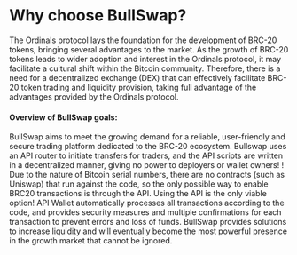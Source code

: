   # Why choose BullSwap?

The Ordinals protocol lays the foundation for the development of BRC-20 tokens, bringing several advantages to the market. As the growth of BRC-20 tokens leads to wider adoption and interest in the Ordinals protocol, it may facilitate a cultural shift within the Bitcoin community.
Therefore, there is a need for a decentralized exchange (DEX) that can effectively facilitate BRC-20 token trading and liquidity provision, taking full advantage of the advantages provided by the Ordinals protocol.
#### Overview of BullSwap goals:
BullSwap aims to meet the growing demand for a reliable, user-friendly and secure trading platform dedicated to the BRC-20 ecosystem.
Bullswap uses an API router to initiate transfers for traders, and the API scripts are written in a decentralized manner, giving no power to deployers or wallet owners! !
Due to the nature of Bitcoin serial numbers, there are no contracts (such as Uniswap) that run against the code, so the only possible way to enable BRC20 transactions is through the API.
Using the API is the only viable option! API Wallet automatically processes all transactions according to the code, and provides security measures and multiple confirmations for each transaction to prevent errors and loss of funds.
BullSwap provides solutions to increase liquidity and will eventually become the most powerful presence in the growth market that cannot be ignored.

 